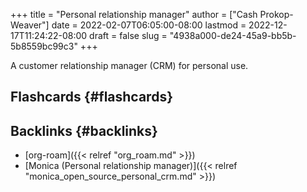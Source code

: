 +++
title = "Personal relationship manager"
author = ["Cash Prokop-Weaver"]
date = 2022-02-07T06:05:00-08:00
lastmod = 2022-12-17T11:24:22-08:00
draft = false
slug = "4938a000-de24-45a9-bb5b-5b8559bc99c3"
+++

A customer relationship manager (CRM) for personal use.


## Flashcards {#flashcards}


## Backlinks {#backlinks}

-   [org-roam]({{< relref "org_roam.md" >}})
-   [Monica (Personal relationship manager)]({{< relref "monica_open_source_personal_crm.md" >}})
